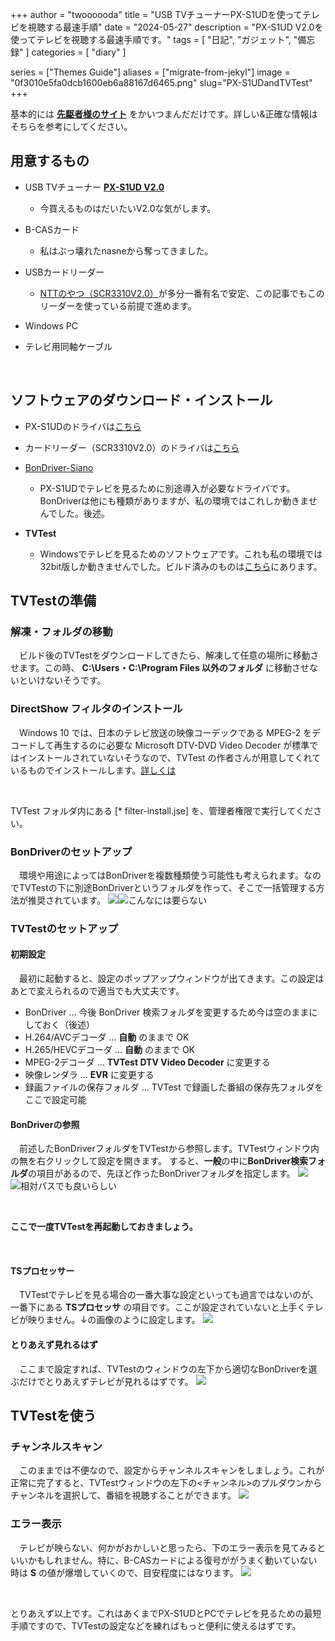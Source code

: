 +++
author = "twoooooda"
title = "USB TVチューナーPX-S1UDを使ってテレビを視聴する最速手順"
date = "2024-05-27"
description = "PX-S1UD V2.0を使ってテレビを視聴する最速手順です。"
tags = [
    "日記",
    "ガジェット",
    "備忘録"
]
categories = [
    "diary"
]

series = ["Themes Guide"]
aliases = ["migrate-from-jekyl"]
image = "0f3010e5fa0dcb1600eb6a88167d6465.png"
slug="PX-S1UDandTVTest"
+++

基本的には **[先駆者様のサイト](https://blog.tsukumijima.net/article/tvtest-usage/)** をかいつまんだだけです。詳しい&正確な情報はそちらを参考にしてください。



## 用意するもの
- USB TVチューナー **[PX-S1UD V2.0](https://amzn.asia/d/7nwX0jt)**
    - 今買えるものはだいたいV2.0な気がします。

- B-CASカード
 	- 私はぶっ壊れたnasneから奪ってきました。

- USBカードリーダー
 	- [NTTのやつ（SCR3310V2.0）](https://amzn.asia/d/b5PTsTL)が多分一番有名で安定、この記事でもこのリーダーを使っている前提で進めます。

- Windows PC
- テレビ用同軸ケーブル
<br>



## ソフトウェアのダウンロード・インストール
- PX-S1UDのドライバは[こちら](https://www.plex-net.co.jp/download/)

- カードリーダー（SCR3310V2.0）のドライバは[こちら](https://www.ntt.com/business/services/application/authentication/jpki/download10.html)

- [BonDriver-Siano](https://www.axfc.net/u/2503550)
    - PX-S1UDでテレビを見るために別途導入が必要なドライバです。BonDriverは他にも種類がありますが、私の環境ではこれしか動きませんでした。後述。

- **TVTest**
    - Windowsでテレビを見るためのソフトウェアです。これも私の環境では32bit版しか動きませんでした。ビルド済みのものは[こちら](https://blog.tsukumijima.net/article/tvtest-usage/#toc3)にあります。





## TVTestの準備
### 解凍・フォルダの移動
　ビルド後のTVTestをダウンロードしてきたら、解凍して任意の場所に移動させます。この時、 **C:\Users・C:\Program Files 以外のフォルダ** に移動させないといけないそうです。




### DirectShow フィルタのインストール
　Windows 10 では、日本のテレビ放送の映像コーデックである MPEG-2 をデコードして再生するのに必要な Microsoft DTV-DVD Video Decoder が標準ではインストールされていないそうなので、TVTest の作者さんが用意してくれているものでインストールします。[詳しくは](https://blog.tsukumijima.net/article/tvtest-usage/#toc5)

<br>

TVTest フォルダ内にある [* filter-install.jse] を、管理者権限で実行してください。






### BonDriverのセットアップ
　環境や用途によってはBonDriverを複数種類使う可能性も考えられます。なのでTVTestの下に別途BonDriverというフォルダを作って、そこで一括管理する方法が推奨されています。
![](e9550c6f4149126ddf8624b16b39048e.png)![こんなには要らない](7ea95df318a7936955291669ac5e4f1f.png)




### TVTestのセットアップ
#### 初期設定
　最初に起動すると、設定のポップアップウィンドウが出てきます。この設定はあとで変えられるので適当でも大丈夫です。
- BonDriver … 今後 BonDriver 検索フォルダを変更するため今は空のままにしておく（後述）
- H.264/AVCデコーダ … **自動** のままで OK
- H.265/HEVCデコーダ … **自動** のままで OK
- MPEG-2デコーダ … **TVTest DTV Video Decoder** に変更する
- 映像レンダラ … **EVR** に変更する
- 録画ファイルの保存フォルダ … TVTest で録画した番組の保存先フォルダをここで設定可能




#### BonDriverの参照
　前述したBonDriverフォルダをTVTestから参照します。TVTestウィンドウ内の無を右クリックして設定を開きます。
すると、**一般**の中に**BonDriver検索フォルダ**の項目があるので、先ほど作ったBonDriverフォルダを指定します。
![](eebea229ec33c069c5b7b1c87df0fc8a.png)![相対パスでも良いらしい](5d311e1263af94d76df9b663d9203e74.png)

<br>




__ここで一度TVTestを再起動しておきましょう。__



<br>



#### TSプロセッサー
　TVTestでテレビを見る場合の一番大事な設定といっても過言ではないのが、一番下にある **TSプロセッサ** の項目です。ここが設定されていないと上手くテレビが映りません。↓の画像のように設定します。
![](43b7b2b665895a4a5b098258bfdecc1a.png)





#### とりあえず見れるはず
　ここまで設定すれば、TVTestのウィンドウの左下から適切なBonDriverを選ぶだけでとりあえずテレビが見れるはずです。
![](6b52fc2a26d4b0f315a47dd19c779564.png)




## TVTestを使う
### チャンネルスキャン
　このままでは不便なので、設定からチャンネルスキャンをしましょう。これが正常に完了すると、TVTestウィンドウの左下の<チャンネル>のプルダウンからチャンネルを選択して、番組を視聴することができます。
![](923ec1cc2a7143c847997ae3e89d31ab.png)




### エラー表示
　テレビが映らない、何かがおかしいと思ったら、下のエラー表示を見てみるといいかもしれません。特に、B-CASカードによる復号ががうまく動いていない時は **S** の値が爆増していくので、目安程度にはなります。
![](c6ffb245329bae27efb690b44ae45dd6.png)


<br>



とりあえず以上です。これはあくまでPX-S1UDとPCでテレビを見るための最短手順ですので、TVTestの設定などを練ればもっと便利に使えるはずです。
